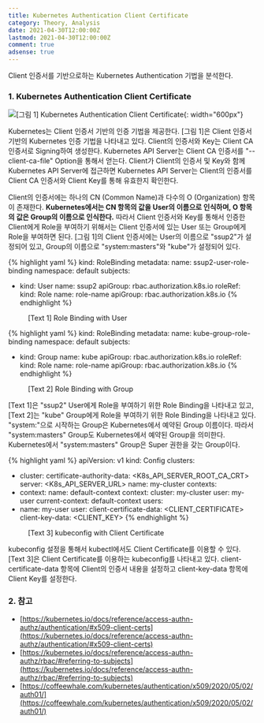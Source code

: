 ```yaml
---
title: Kubernetes Authentication Client Certificate
category: Theory, Analysis
date: 2021-04-30T12:00:00Z
lastmod: 2021-04-30T12:00:00Z
comment: true
adsense: true
---
```


Client 인증서를 기반으로하는 Kubernetes Authentication 기법을 분석한다.

### 1. Kubernetes Authentication Client Certificate

![[그림 1] Kubernetes Authentication Client Certificate]({{site.baseurl}}/images/theory_analysis/Kubernetes_Authentication_Client_Certificate/Kubernetes_Authentication_Client_Certificate.PNG){: width="600px"}

Kubernetes는 Client 인증서 기반의 인증 기법을 제공한다. [그림 1]은 Client 인증서 기반의 Kubernetes 인증 기법을 나타내고 있다. Client의 인증서와 Key는 Client CA 인증서로 Signing하여 생성한다. Kubernetes API Server는 Client CA 인증서를 "--client-ca-file" Option을 통해서 얻는다. Client가 Client의 인증서 및 Key와 함께 Kubernetes API Server에 접근하면 Kubernetes API Server는 Client의 인증서를 Client CA 인증서와 Client Key를 통해 유효한지 확인한다.

Client의 인증서에는 하나의 CN (Common Name)과 다수의 O (Organization) 항목이 존재한다. **Kubernetes에서는 CN 항목의 값을 User의 이름으로 인식하며, O 항목의 값은 Group의 이름으로 인식한다.**  따라서 Client 인증서와 Key를 통해서 인증한 Client에게 Role을 부여하기 위해서는 Client 인증서에 있는 User 또는 Group에게 Role을 부여하면 된다. [그림 1]의 Client 인증서에는 User의 이름으로 "ssup2"가 설정되어 있고, Group의 이름으로 "system:masters"와 "kube"가 설정되어 있다.

{% highlight yaml %}
kind: RoleBinding
metadata:
  name: ssup2-user-role-binding
  namespace: default
subjects:
- kind: User
  name: ssup2
  apiGroup: rbac.authorization.k8s.io
roleRef:
  kind: Role
  name: role-name
  apiGroup: rbac.authorization.k8s.io
{% endhighlight %}
<figure>
<figcaption class="caption">[Text 1] Role Binding with User</figcaption>
</figure>

{% highlight yaml %}
kind: RoleBinding
metadata:
  name: kube-group-role-binding
  namespace: default
subjects:
- kind: Group
  name: kube
  apiGroup: rbac.authorization.k8s.io
roleRef:
  kind: Role
  name: role-name
  apiGroup: rbac.authorization.k8s.io
{% endhighlight %}
<figure>
<figcaption class="caption">[Text 2] Role Binding with Group</figcaption>
</figure>

[Text 1]은 "ssup2" User에게 Role을 부여하기 위한 Role Binding을 나타내고 있고, [Text 2]는 "kube" Group에게 Role을 부여하기 위한 Role Binding을 나타내고 있다. "system:"으로 시작하는 Group은 Kubernetes에서 예약된 Group 이름이다. 따라서 "system:masters" Group도 Kubernetes에서 예약된 Group을 의미한다. Kubernetes에서 "system:masters" Group은 Super 권한을 갖는 Group이다.

{% highlight yaml %}
apiVersion: v1
kind: Config
clusters:
- cluster:
    certificate-authority-data: <K8s_API_SERVER_ROOT_CA_CRT>
    server: <K8s_API_SERVER_URL>
  name: my-cluster 
contexts:
- context:
  name: default-context
  context:
    cluster: my-cluster
    user: my-user
current-context: default-context
users:
- name: my-user
  user:
    client-certificate-data: <CLIENT_CERTIFICATE>
    client-key-data: <CLIENT_KEY>
{% endhighlight %}
<figure>
<figcaption class="caption">[Text 3] kubeconfig with Client Certificate</figcaption>
</figure>

kubeconfig 설정을 통해서 kubectl에서도 Client Certificate를 이용할 수 있다. [Text 3]은 Client Certificate를 이용하는 kubeconfig를 나타내고 있다. client-certificate-data 항목에 Client의 인증서 내용을 설정하고 client-key-data 항목에 Client Key를 설정한다.

### 2. 참고

* [https://kubernetes.io/docs/reference/access-authn-authz/authentication/#x509-client-certs](https://kubernetes.io/docs/reference/access-authn-authz/authentication/#x509-client-certs)
* [https://kubernetes.io/docs/reference/access-authn-authz/rbac/#referring-to-subjects](https://kubernetes.io/docs/reference/access-authn-authz/rbac/#referring-to-subjects)
* [https://coffeewhale.com/kubernetes/authentication/x509/2020/05/02/auth01/](https://coffeewhale.com/kubernetes/authentication/x509/2020/05/02/auth01/)